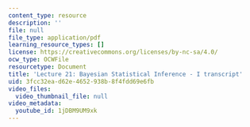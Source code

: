 ```yaml
---
content_type: resource
description: ''
file: null
file_type: application/pdf
learning_resource_types: []
license: https://creativecommons.org/licenses/by-nc-sa/4.0/
ocw_type: OCWFile
resourcetype: Document
title: 'Lecture 21: Bayesian Statistical Inference - I transcript'
uid: 3fcc32ea-d62e-4652-938b-8f4fdd69e6fb
video_files:
  video_thumbnail_file: null
video_metadata:
  youtube_id: 1jDBM9UM9xk
---
```

